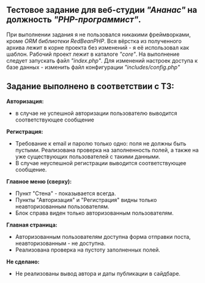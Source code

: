 ## Тестовое задание для веб-студии *"Ананас"* на должность *"PHP-программист"*.

При выполнении задания я не пользовался никакими фреймворками, кроме *ORM библиотеки RedBeanPHP*.
Вся вёрстка из полученного архива лежит в корне проекта без изменений - я её использовал как шаблон.
Рабочий проект лежит в каталоге *"core"*. На выполнение следует запускать файл *"index.php"*.
Для изменений настроек доступа к базе данных - изменить файл конфигурации *"includes/config.php"*

## Задание выполнено в соответствии с ТЗ:

**Авторизация:**
* в случае не успешной авторизации пользователю выводится соответствующее сообщение

**Регистрация:**
* Требование к email и паролю только одно: поля не должны быть пустыми.
Реализована проверка на заполненность полей, а также на уже существующих пользователей с такими данными.
* В случае неуспешной регистрации выводится соответствующее сообщение.

**Главное меню (сверху):**
* Пункт "Стена" - показывается всегда.
* Пункты "Авторизация" и "Регистрация" видны только неавторизованным пользователям.
* Блок справа виден только авторизованным пользователям.

**Главная страница:**
* Авторизованным пользователям доступна форма отправки поста, неавторизованным - не доступна.
* Реализована проверка на пустоту заполненных полей.

**Не сделано:**
* Не реализованы вывод автора и даты публикации в сайдбаре.
